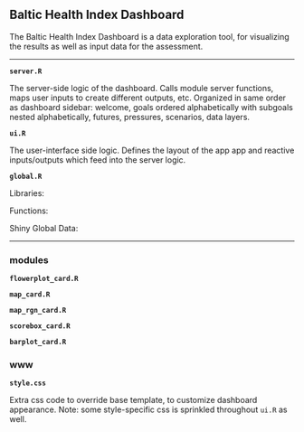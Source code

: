 ## Baltic Health Index Dashboard

The Baltic Health Index Dashboard is a data exploration tool, for visualizing the results as well as input data for the assessment.

---

**`server.R`**

The server-side logic of the dashboard. Calls module server functions, maps user inputs to create different outputs, etc. Organized in same order as dashboard sidebar: welcome, goals ordered alphabetically with subgoals nested alphabetically, futures, pressures, scenarios, data layers.

**`ui.R`**

The user-interface side logic. Defines the layout of the app app and reactive inputs/outputs which feed into the server logic.

**`global.R`**

Libraries:

Functions:

Shiny Global Data:

---

### modules

**`flowerplot_card.R`**

**`map_card.R`**

**`map_rgn_card.R`**

**`scorebox_card.R`**

**`barplot_card.R`**


### www

**`style.css`**

Extra css code to override base template, to customize dashboard appearance. Note: some style-specific css is sprinkled throughout `ui.R` as well.
